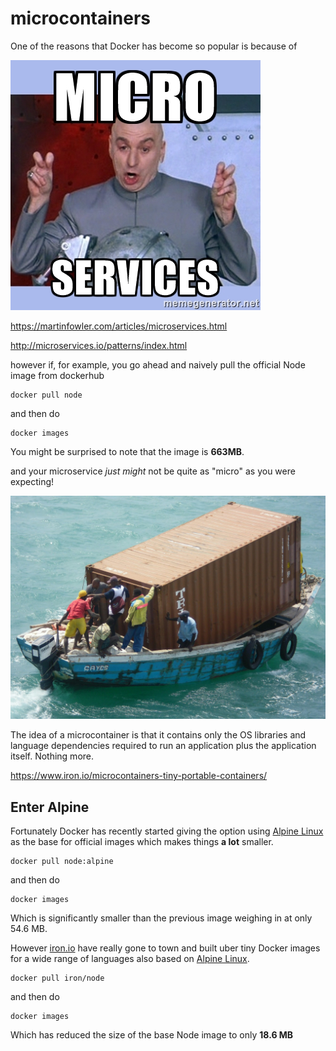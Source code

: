 # microcontainers
One of the reasons that Docker has become so popular is because of

![microservices](microservices.jpg)

https://martinfowler.com/articles/microservices.html

http://microservices.io/patterns/index.html

however if, for example, you go ahead and naively pull the official Node image from dockerhub
````
docker pull node
````
and then do
````
docker images
````
You might be surprised to note that the image is **663MB**.

and your microservice *just might* not be  quite as "micro" as you were expecting!

![toobig](toobig.jpg)

The idea of a microcontainer is that it contains only the OS libraries and language dependencies required to run an application plus the application itself. Nothing more.

https://www.iron.io/microcontainers-tiny-portable-containers/

## Enter Alpine
Fortunately Docker has recently started giving the option using [Alpine Linux](https://alpinelinux.org/) as the base for official images which makes things **a lot** smaller.

````
docker pull node:alpine
````
and then do
````
docker images
````
Which is significantly smaller than the previous image weighing in at only 54.6 MB.

However [iron.io](http://www.iron.io) have really gone to town and built uber tiny Docker images for a wide range of languages also based on [Alpine Linux](https://alpinelinux.org/).
````
docker pull iron/node
````
and then do
````
docker images
````
Which has reduced the size of the base Node image to only **18.6 MB**
